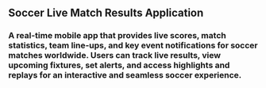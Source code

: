 ## Soccer Live Match Results Application

### A real-time mobile app that provides live scores, match statistics, team line-ups, and key event notifications for soccer matches worldwide. Users can track live results, view upcoming fixtures, set alerts, and access highlights and replays for an interactive and seamless soccer experience.

